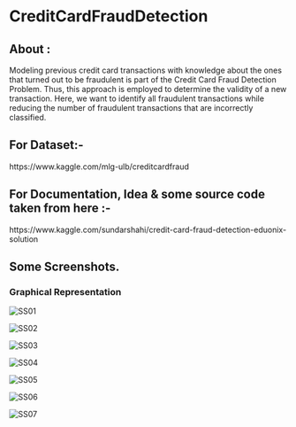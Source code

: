 # CreditCardFraudDetection

<h2>
      About :
</h2>

Modeling previous credit card transactions with knowledge about the ones that turned out to be fraudulent is part of the Credit Card Fraud Detection Problem. Thus, this approach is employed to determine the validity of a new transaction. Here, we want to identify all fraudulent transactions while reducing the number of fraudulent transactions that are incorrectly classified.





<h2>For Dataset:-</h2> https://www.kaggle.com/mlg-ulb/creditcardfraud

<h2>For Documentation, Idea & some source code taken from here :-</h2> https://www.kaggle.com/sundarshahi/credit-card-fraud-detection-eduonix-solution


<h2>Some Screenshots.</h2>
<h3>Graphical Representation</h3>



![SS01](https://github.com/user-attachments/assets/dbf5dc9a-aa41-479d-bd41-ced0abb46e5a)

![SS02](https://github.com/user-attachments/assets/8e3db93f-5838-40d3-aef9-ca678242010a)

![SS03](https://github.com/user-attachments/assets/5b5ced53-2e21-44d0-8d91-fd75fe3481e9)

![SS04](https://github.com/user-attachments/assets/63d46175-50a5-4c18-8fcc-80f815b7ab06)

![SS05](https://github.com/user-attachments/assets/dfebcdaa-bc71-45e1-adc7-eea8de6677cf)

![SS06](https://github.com/user-attachments/assets/2adf29ed-440b-4748-89bd-828415a5769d)

![SS07](https://github.com/user-attachments/assets/f6f94d21-168e-4d73-b146-3f506a91e28f)








